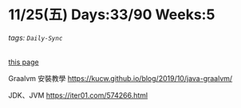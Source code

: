 # 11/25(五) Days:33/90 Weeks:5
###### tags: `Daily-Sync`
[this page](https://hackmd.io/@nu_qcIVMToaLLQ-6gTt93g/S17u15a8s)

Graalvm 安裝教學
https://kucw.github.io/blog/2019/10/java-graalvm/

JDK、JVM
https://iter01.com/574266.html